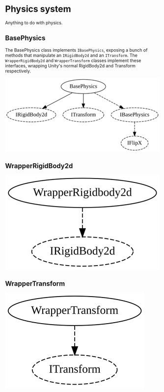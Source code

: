 # Physics system

Anything to do with physics.

## BasePhysics

The BasePhysics class implements `IBasePhysics`, exposing a bunch of methods that manipulate
an `IRigidBody2d` and an `ITransform`. The `WrapperRigidBody2d` and `WrapperTransform` classes
implement these interfaces, wrapping Unity's normal RigidBody2d and Transform respectively.

![Physics system](BasePhysics.svg)

## WrapperRigidBody2d

![Physics system](WrapperRigidBody2d.svg)

## WrapperTransform

![Physics system](WrapperTransform.svg)